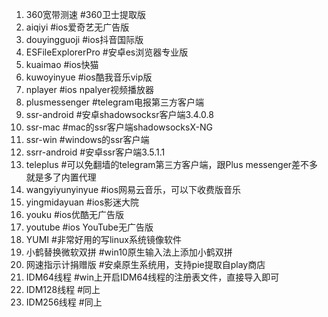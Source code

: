 1. 360宽带测速    #360卫士提取版
2. aiqiyi        #ios爱奇艺无广告版
3. douyingguoji  #ios抖音国际版
4. ESFileExplorerPro  #安卓es浏览器专业版
5. kuaimao        #ios快猫
6. kuwoyinyue     #ios酷我音乐vip版
7. nplayer        #ios npalyer视频播放器
8. plusmessenger  #telegram电报第三方客户端
9. ssr-android    #安卓shadowsocksr客户端3.4.0.8
10. ssr-mac        #mac的ssr客户端shadowsocksX-NG
11. ssr-win        #windows的ssr客户端
12. ssrr-android   #安卓ssr客户端3.5.1.1
13. teleplus       #可以免翻墙的telegram第三方客户端，跟Plus messenger差不多就是多了内置代理
14. wangyiyunyinyue #ios网易云音乐，可以下收费版音乐
15. yingmidayuan   #ios影迷大院
16. youku          #ios优酷无广告版
17. youtube        #ios YouTube无广告版
18. YUMI           #非常好用的写linux系统镜像软件
19. 小鹤替换微软双拼 #win10原生输入法上添加小鹤双拼
20. 网速指示计捐赠版 #安桌原生系统用，支持pie提取自play商店
21. IDM64线程       #win上开启IDM64线程的注册表文件，直接导入即可
22. IDM128线程      #同上
23. IDM256线程      #同上
